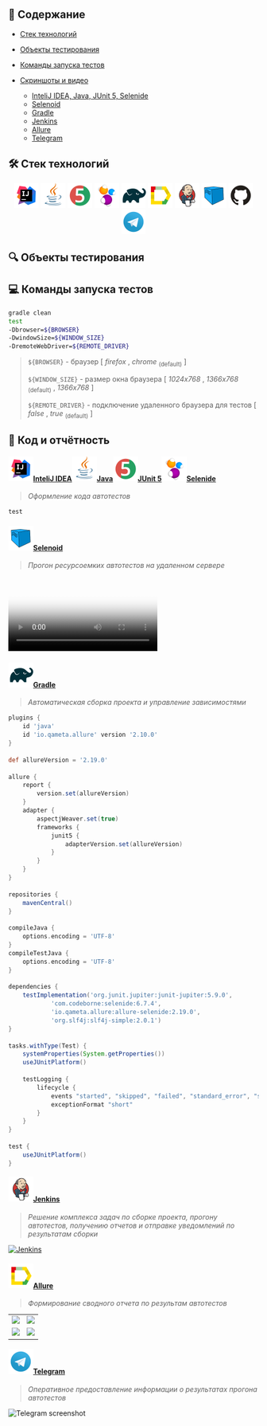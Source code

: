 ## :bookmark_tabs: Содержание

* <a href="#stack">Cтек технологий</a>

* <a href="#object">Объекты тестирования</a>

* <a href="#console">Команды запуска тестов</a>

* <a href="#screenshot">Скриншоты и видео</a>

  + <a href="#ijjs">InteliJ IDEA, Java, JUnit 5, Selenide</a>
  + <a href="#selenoid">Selenoid</a>
  + <a href="#gradle">Gradle</a>
  + <a href="#jenkins">Jenkins</a>
  + <a href="#allure">Allure</a>
  + <a href="#telegram">Telegram</a>

<a id="stack"></a>
## :hammer_and_wrench: Cтек технологий
<div align="center">
<a href="https://www.jetbrains.com/idea/"><img alt="InteliJ IDEA" height="50" src="external/logos/Intelij_IDEA.svg" width="50"/></a>
<a href="https://www.java.com/"><img alt="Java" height="50" src="external/logos/Java.svg" width="50"/></a>
<a href="https://junit.org/junit5/"><img alt="JUnit 5" height="50" src="external/logos/JUnit5.svg" width="50"/></a>
<a href="https://selenide.org/"><img alt="Selenide" height="50" src="external/logos/Selenide.svg" width="50"/></a>
<a href="https://gradle.org/"><img alt="Gradle" height="50" src="external/logos/Gradle.svg" width="50"/></a>
<a href="https://github.com/allure-framework/"><img alt="Allure" height="50" src="external/logos/Allure.svg" width="50"/></a>
<a href="https://www.jenkins.io/"><img alt="Jenkins" height="50" src="external/logos/Jenkins.svg" width="50"/></a>
<a href="https://aerokube.com/selenoid/"><img alt="Selenoid" height="50" src="external/logos/Selenoid.svg" width="50"/></a>
<a href="https://github.com/"><img alt="GitHub" height="50" src="external/logos/GitHub.svg" width="50"/></a>
<a href="https://telegram.org/"><img alt="Telegram" height="50" src="external/logos/Telegram.svg" width="50"/></a>
</div>

<a id="object"></a>
## :mag: Объекты тестирования

<a id="console"></a>
## :computer: Команды запуска тестов
```bash
gradle clean 
test
-Dbrowser=${BROWSER}
-DwindowSize=${WINDOW_SIZE} 
-DremoteWebDriver=${REMOTE_DRIVER}
```
> `${BROWSER}` - браузер [ *firefox* , *chrome* <sub>(default)</sub> ]
>
> `${WINDOW_SIZE}` - размер окна браузера [ *1024x768* , *1366x768* <sub>(default)</sub> , *1366x768* ]
>
> `${REMOTE_DRIVER}` - подключение удаленного браузера для тестов [ *false* , *true* <sub>(default)</sub> ]

<a id="screenshot"></a>
## :camera_flash: Код и отчётность
<a id="ijjs"></a>
#### <a href="https://www.jetbrains.com/idea/"><img alt="InteliJ IDEA" height="50" src="external/logos/Intelij_IDEA.svg" width="50"/>InteliJ IDEA</a><a href="https://www.java.com/"><img alt="Java" height="50" src="external/logos/Java.svg" width="50"/>Java</a><a href="https://junit.org/junit5/"><img alt="JUnit 5" height="50" src="external/logos/JUnit5.svg" width="50"/>JUnit 5</a><a href="https://selenide.org/"><img alt="Selenide" height="50" src="external/logos/Selenide.svg" width="50"/>Selenide</a>
> *Оформление кода автотестов*

```java
test
```

<a id="selenoid"></a>
#### <a href="https://selenoid.autotests.cloud/video/4a544544d069a501ee461083c9babb79.mp4"><img alt="Selenoid" height="50" src="external/logos/Selenoid.svg" width="50"/>Selenoid</a>
> *Прогон ресурсоемких автотестов на удаленном сервере*

<video src="https://user-images.githubusercontent.com/110110734/193814550-cef6ecdb-f702-4fa5-a6cf-4cf6cc523097.mp4"
controls="controls" style="max-width: 730px;" poster="/external/logos/Selenoid.svg">
Видео не доступно для этого браузера
</video>

<a id="gradle"></a>
#### <a href="https://gradle.org/"><img alt="Gradle" height="50" src="external/logos/Gradle.svg" width="50"/>Gradle</a>
> *Автоматическая сборка проекта и управление зависимостями*

```groovy
plugins {
    id 'java'
    id 'io.qameta.allure' version '2.10.0'
}

def allureVersion = '2.19.0'

allure {
    report {
        version.set(allureVersion)
    }
    adapter {
        aspectjWeaver.set(true)
        frameworks {
            junit5 {
                adapterVersion.set(allureVersion)
            }
        }
    }
}

repositories {
    mavenCentral()
}

compileJava {
    options.encoding = 'UTF-8'
}
compileTestJava {
    options.encoding = 'UTF-8'
}

dependencies {
    testImplementation('org.junit.jupiter:junit-jupiter:5.9.0',
            'com.codeborne:selenide:6.7.4',
            'io.qameta.allure:allure-selenide:2.19.0',
            'org.slf4j:slf4j-simple:2.0.1')
}

tasks.withType(Test) {
    systemProperties(System.getProperties())
    useJUnitPlatform()

    testLogging {
        lifecycle {
            events "started", "skipped", "failed", "standard_error", "standard_out"
            exceptionFormat "short"
        }
    }
}

test {
    useJUnitPlatform()
}
```

<a id="jenkins"></a>
####  <a href="https://jenkins.autotests.cloud/job/Nurekenov-homework16/"><img alt="Jenkins" height="50" src="external/logos/Jenkins.svg" width="50"/>Jenkins</a>
> *Решение комплекса задач по сборке проекта, прогону автотестов, получению отчетов и отправке уведомлений по результатам сборки*

  
<a href="https://jenkins.autotests.cloud/job/Nurekenov-homework16/">

<img src="https://user-images.githubusercontent.com/110110734/193813994-88c78b62-b6d9-4d00-ac2a-d7eae8e491b7.png" alt="Jenkins">
</a>

<a id="allure"></a>
#### <a href="https://jenkins.autotests.cloud/job/Nurekenov-homework16/allure//"><img alt="Allure" height="50" src="external/logos/Allure.svg" width="50"/>Allure</a>
> *Формирование сводного отчета по результам автотестов*

<table>
    <tr>
        <td>
        <a href="https://jenkins.autotests.cloud/job/Nurekenov-homework16/allure/">
        <img src="https://user-images.githubusercontent.com/110110734/193815548-9ba63976-7543-438d-b4aa-51fea0db888e.png">
        </a>
        </td>
        <td>
        <a href="https://jenkins.autotests.cloud/job/Nurekenov-homework16/allure/#suites/ef54aae4465c6d48b51f0d82b2bbde21/238f0e3250120aee/">
        <img src="https://user-images.githubusercontent.com/110110734/193815656-d60c090e-77ba-4f08-b4bb-d3860e2976a3.png">
        </a>
        </td>
    </tr>
        <tr>
        <td>
        <a href="https://jenkins.autotests.cloud/job/Nurekenov-homework16/allure/#suites/ef54aae4465c6d48b51f0d82b2bbde21/238f0e3250120aee/">
        <img src="https://user-images.githubusercontent.com/110110734/193815846-f7c8675e-ae5c-44b4-a451-a66a32037746.png">
        </a>
        </td>
        <td>
        <a href="https://jenkins.autotests.cloud/job/Nurekenov-homework16/allure/#suites/ef54aae4465c6d48b51f0d82b2bbde21/e86211dfbb768d26/">
        <img src="https://user-images.githubusercontent.com/110110734/193815857-a19d8da8-d07f-4e2a-a4f4-893eae213dbf.png">
        </a>
        </td>
    </tr>
</table>

<a id="telegram"></a>
#### <a href="https://t.me/MarketKzNotificationBot"><img alt="Telegram" height="50" src="external/logos/Telegram.svg" width="50"/>Telegram</a>
> *Оперативное предоставление информации о результатах прогона автотестов*

![Telegram screenshot](https://user-images.githubusercontent.com/110110734/193813963-0e4ec16a-b6d3-45d3-bf0d-dc90eb689380.png)
